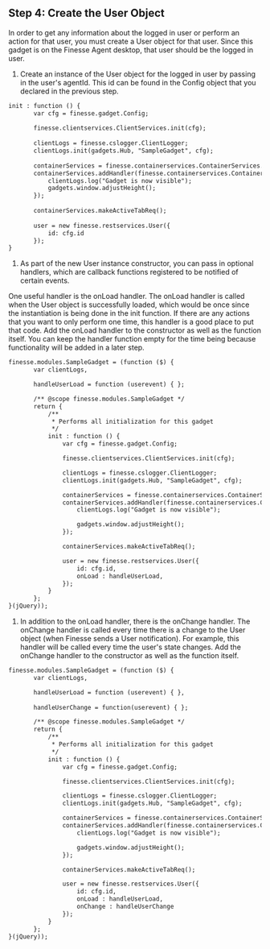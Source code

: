 ## Step 4: Create the User Object

In order to get any information about the logged in user or perform an action for that user, you must create a User object for that user. Since this gadget is on the Finesse Agent desktop, that user should be the logged in user.

1. Create an instance of the User object for the logged in user by passing in the user's agentId. This id can be found in the Config object that you declared in the previous step.

 ```xml
init : function () {
    	var cfg = finesse.gadget.Config;
    
    	finesse.clientservices.ClientServices.init(cfg);
    
    	clientLogs = finesse.cslogger.ClientLogger;
    	clientLogs.init(gadgets.Hub, "SampleGadget", cfg);
    
    	containerServices = finesse.containerservices.ContainerServices.init();
    	containerServices.addHandler(finesse.containerservices.ContainerServices.Topics.ACTIVE_TAB, function() {
            clientLogs.log("Gadget is now visible");
            gadgets.window.adjustHeight();
        });
    
        containerServices.makeActiveTabReq();
        
        user = new finesse.restservices.User({
            id: cfg.id
        });
}
```

1. As part of the new User instance constructor, you can pass in optional handlers, which are callback functions registered to be notified of certain events.

 One useful handler is the onLoad handler. The onLoad handler is called when the User object is successfully loaded, which would be once since the instantiation is being done in the init function. If there are any actions that you want to only perform one time, this handler is a good place to put that code. Add the onLoad handler to the constructor as well as the function itself. You can keep the handler function empty for the time being because functionality will be added in a later step.

 ```xml
finesse.modules.SampleGadget = (function ($) {
	    var clientLogs,

	    handleUserLoad = function (userevent) { };

	    /** @scope finesse.modules.SampleGadget */
	    return {
	        /**
	         * Performs all initialization for this gadget
	         */
	        init : function () {
				var cfg = finesse.gadget.Config;

				finesse.clientservices.ClientServices.init(cfg);

				clientLogs = finesse.cslogger.ClientLogger;
            	clientLogs.init(gadgets.Hub, "SampleGadget", cfg);

            	containerServices = finesse.containerservices.ContainerServices.init();
            	containerServices.addHandler(finesse.containerservices.ContainerServices.Topics.ACTIVE_TAB, function() {
	                clientLogs.log("Gadget is now visible");

	                gadgets.window.adjustHeight();
	            });

	            containerServices.makeActiveTabReq();

	            user = new finesse.restservices.User({
	                id: cfg.id, 
	                onLoad : handleUserLoad,
	            });
			}
	    };
}(jQuery));
```

1. In addition to the onLoad handler, there is the onChange handler. The onChange handler is called every time there is a change to the User object (when Finesse sends a User notification). For example, this handler will be called every time the user's state changes. Add the onChange handler to the constructor as well as the function itself.

 ```xml
finesse.modules.SampleGadget = (function ($) {
	    var clientLogs,

	    handleUserLoad = function (userevent) { },
	    
	    handleUserChange = function(userevent) { };

	    /** @scope finesse.modules.SampleGadget */
	    return {
	        /**
	         * Performs all initialization for this gadget
	         */
	        init : function () {
				var cfg = finesse.gadget.Config;

				finesse.clientservices.ClientServices.init(cfg);

				clientLogs = finesse.cslogger.ClientLogger;
            	clientLogs.init(gadgets.Hub, "SampleGadget", cfg);

            	containerServices = finesse.containerservices.ContainerServices.init();
            	containerServices.addHandler(finesse.containerservices.ContainerServices.Topics.ACTIVE_TAB, function() {
	                clientLogs.log("Gadget is now visible");

	                gadgets.window.adjustHeight();
	            });

	            containerServices.makeActiveTabReq();

	            user = new finesse.restservices.User({
	                id: cfg.id, 
	                onLoad : handleUserLoad,
	                onChange : handleUserChange
	            });
			}
	    };
}(jQuery));
```